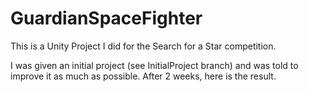 # GuardianSpaceFighter

This is a Unity Project I did for the Search for a Star competition.

I was given an initial project (see InitialProject branch) and was told to improve it as much as possible.
After 2 weeks, here is the result.

